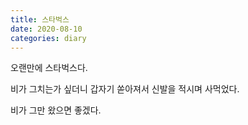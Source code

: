 ```yaml
---
title: 스타벅스
date: 2020-08-10
categories: diary
---
```

오랜만에 스타벅스다.

비가 그치는가 싶더니 갑자기 쏟아져서 신발을 적시며 사먹었다.

비가 그만 왔으면 좋겠다.
